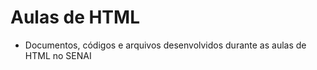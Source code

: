
# Aulas de HTML

* Documentos, códigos e arquivos desenvolvidos durante as aulas de HTML no SENAI

